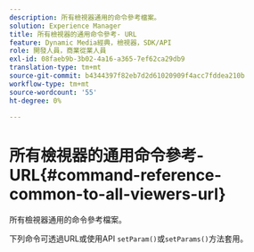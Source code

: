 ```yaml
---
description: 所有檢視器通用的命令參考檔案。
solution: Experience Manager
title: 所有檢視器的通用命令參考- URL
feature: Dynamic Media經典，檢視器，SDK/API
role: 開發人員，商業從業人員
exl-id: 08faeb9b-3b02-4a16-a365-7ef62ca29db9
translation-type: tm+mt
source-git-commit: b4344397f82eb7d2d61020909f4acc7fddea210b
workflow-type: tm+mt
source-wordcount: '55'
ht-degree: 0%

---
```


# 所有檢視器的通用命令參考- URL{#command-reference-common-to-all-viewers-url}

所有檢視器通用的命令參考檔案。

下列命令可透過URL或使用API `setParam()`或`setParams()`方法套用。
